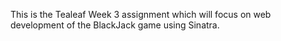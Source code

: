 This is the Tealeaf Week 3 assignment which will focus on web development of the BlackJack game using Sinatra.